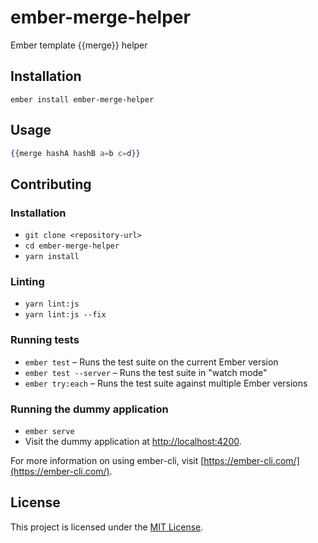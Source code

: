 ember-merge-helper
==============================================================================

Ember template {{merge}} helper

Installation
------------------------------------------------------------------------------

```
ember install ember-merge-helper
```


Usage
------------------------------------------------------------------------------

```hbs
{{merge hashA hashB a=b c=d}}
```


Contributing
------------------------------------------------------------------------------

### Installation

* `git clone <repository-url>`
* `cd ember-merge-helper`
* `yarn install`

### Linting

* `yarn lint:js`
* `yarn lint:js --fix`

### Running tests

* `ember test` – Runs the test suite on the current Ember version
* `ember test --server` – Runs the test suite in "watch mode"
* `ember try:each` – Runs the test suite against multiple Ember versions

### Running the dummy application

* `ember serve`
* Visit the dummy application at [http://localhost:4200](http://localhost:4200).

For more information on using ember-cli, visit [https://ember-cli.com/](https://ember-cli.com/).

License
------------------------------------------------------------------------------

This project is licensed under the [MIT License](LICENSE.md).
